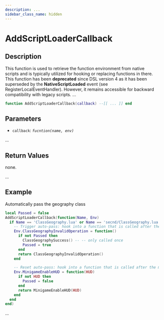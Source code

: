 ```yaml
---
description: ...
sidebar_class_name: hidden
---
```


# AddScriptLoaderCallback

## Description
This function is used to retrieve the function environment from native scripts and is typically utilized for hooking or replacing functions in there. This function has been **deprecated** since DSL version 4 as it has been superseded by the **NativeScriptLoaded** event (see RegisterLocalEventHandler). However, it remains accessible for backward compatibility with legacy scripts.
...

```lua
function AddScriptLoaderCallback(callback) --[[ ... ]] end
```

## Parameters

- `callback`: _`fucntion(name, env)`_

...

## Return Values

none.

...

## Example

Automatically pass the geography class

```lua
local Passed = false
AddScriptLoaderCallback(function(Name, Env)
  if Name == 'ClassGeography.lua' or Name == 'secnd/ClassGeography.lua' then
    -- Trigger auto-pass: hook into a function that is called after the minigame has started
    Env.ClassGeographyInvalidOperation = function()
      if not Passed then
        ClassGeographySuccess() -- -- only called once
        Passed = true
      end
      return ClassGeographyInvalidOperation()
    end

    -- Reset auto-pass: hook into a function that is called after the minigame has ended
    Env.MinigameEnableHUD = function(HUD)
      if not HUD then
        Passed = false
      end
      return MinigameEnableHUD(HUD)
    end
  end
end)
```

...

